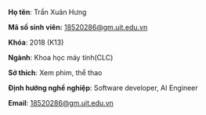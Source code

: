 **Họ tên**: Trần Xuân Hưng

**Mã số sinh viên:** 18520286@gm.uit.edu.vn

**Khóa**: 2018 (K13)

**Ngành**: Khoa học máy tính(CLC)

**Sở thích**: Xem phim, thể thao

**Định hướng nghề nghiệp**: Software developer, AI Engineer

**Email**: 18520286@gm.uit.edu.vn